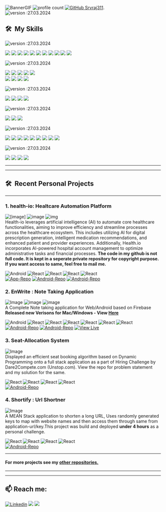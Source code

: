 ![BannerGIF](https://res.cloudinary.com/srvraj311/image/upload/v1698622202/github_xgbnga.jpg)
![profile count](https://komarev.com/ghpvc/?username=srvraj311&color=green) [![GitHub Srvraj311](https://img.shields.io/github/followers/srvraj311?label=follow&style=social)](https://github.com/srvraj311).   
![version :27.03.2024](https://img.shields.io/badge/Updated-27%20Apr%20,2024-0703fc?style=for-the-badge) 


## 🛠 &nbsp;My Skills

![version :27.03.2024](https://img.shields.io/badge/%201-FRONTEND-5638ff?style=for-the-badge)   

![](https://img.shields.io/badge/HTML-239120?style=for-the-badge&logo=html5&logoColor=white) ![](https://img.shields.io/badge/CSS-239120?&style=for-the-badge&logo=css3&logoColor=white) ![](https://img.shields.io/badge/JavaScript-F7DF1E?style=for-the-badge&logo=javascript&logoColor=black) ![](https://img.shields.io/badge/TypeScript-007ACC?style=for-the-badge&logo=typescript&logoColor=white) ![](https://img.shields.io/badge/Bootstrap-563D7C?style=for-the-badge&logo=bootstrap&logoColor=white)
![](https://img.shields.io/badge/React-20232A?style=for-the-badge&logo=react&logoColor=61DAFB)   ![](https://img.shields.io/badge/Redux-593D88?style=for-the-badge&logo=redux&logoColor=white) ![](https://img.shields.io/badge/React_Router-CA4245?style=for-the-badge&logo=react-router&logoColor=white) 
![](https://img.shields.io/badge/Angular-DD0031?style=for-the-badge&logo=angular&logoColor=white) ![](https://img.shields.io/badge/Ag_Grid-CA4245?style=for-the-badge&logo=aggrid&logoColor=white) ![](https://img.shields.io/badge/Jasmine-CA4245?style=for-the-badge&logo=jasmine&logoColor=white) 


![version :27.03.2024](https://img.shields.io/badge/%202-BACKEND-5638ff?style=for-the-badge)   

![](https://img.shields.io/badge/Java-ED8B00?style=for-the-badge&logo=openjdk&logoColor=white) ![](https://img.shields.io/badge/Spring_Boot-6DB33F?style=for-the-badge&logo=spring&logoColor=white) ![](https://img.shields.io/badge/Spring_Security-6DB33F?style=for-the-badge&logo=Spring-Security&logoColor=white
) 
![](https://img.shields.io/badge/Node.js-43853D?style=for-the-badge&logo=node.js&logoColor=white) ![](https://img.shields.io/badge/Express.js-404D59?style=for-the-badge)  
![](https://img.shields.io/badge/Python-3776AB?style=for-the-badge&logo=python&logoColor=white)   ![](https://img.shields.io/badge/Flask-000000?style=for-the-badge&logo=flask&logoColor=white) ![](https://img.shields.io/badge/Numpy-000000?style=for-the-badge&logo=numpy&logoColor=white) ![](https://img.shields.io/badge/Pandas-000000?style=for-the-badge&logo=pandas&logoColor=white)

![version :27.03.2024](https://img.shields.io/badge/%203-MOBILE-5638ff?style=for-the-badge)   

![](https://img.shields.io/badge/React_Native-20232A?style=for-the-badge&logo=react&logoColor=61DAFB
) ![](https://img.shields.io/badge/Android-28d484?style=for-the-badge&logo=android-studio&logoColor=white
) ![](https://img.shields.io/badge/Android_Studio-3DDC84?style=for-the-badge&logo=android-studio&logoColor=white
) ![](https://img.shields.io/badge/XCode-20232A?style=for-the-badge&logo=xcode&logoColor=61DAFB
) 

![version :27.03.2024](https://img.shields.io/badge/%204-DATABASE-5638ff?style=for-the-badge)   

![](https://img.shields.io/badge/MongoDB-4EA94B?style=for-the-badge&logo=mongodb&logoColor=white
) ![](https://img.shields.io/badge/MySQL-00000F?style=for-the-badge&logo=mysql&logoColor=white
) ![](https://img.shields.io/badge/Oracle_SQL-F80000?style=for-the-badge&logo=Oracle&logoColor=white
)

![version :27.03.2024](https://img.shields.io/badge/%205-DEVOPS%20&%20Cloud-5638ff?style=for-the-badge)   

![](https://img.shields.io/badge/Amazon_AWS-232F3E?style=for-the-badge&logo=amazon-aws&logoColor=white
) ![](https://img.shields.io/badge/Microsoft_Azure-0089D6?style=for-the-badge&logo=microsoft-azure&logoColor=white
) ![](https://img.shields.io/badge/Vercel-000000?style=for-the-badge&logo=vercel&logoColor=white
)
![](https://img.shields.io/badge/Docker-1976D2?style=for-the-badge&logo=docker&logoColor=white) ![](https://img.shields.io/badge/GitLab_CI/CD-330F63?style=for-the-badge&logo=gitlab&logoColor=white
) ![](https://img.shields.io/badge/Linux-FCC624?style=for-the-badge&logo=linux&logoColor=black
) ![](https://img.shields.io/badge/mac%20os-000000?style=for-the-badge&logo=apple&logoColor=white
) ![](https://img.shields.io/badge/Ansible-EE0000?style=for-the-badge&logo=ansible&logoColor=white
) ![](https://img.shields.io/badge/VIM-%2311AB00.svg?&style=for-the-badge&logo=vim&logoColor=white
)

![version :27.03.2024](https://img.shields.io/badge/%205-Design-5638ff?style=for-the-badge)  

![](https://img.shields.io/badge/Figma-F24E1E?style=for-the-badge&logo=figma&logoColor=white
) ![](https://img.shields.io/badge/Adobe%20XD-470137?style=for-the-badge&logo=Adobe%20XD&logoColor=#FF61F6
) ![](https://img.shields.io/badge/Adobe%20Illustrator-FF9A00?style=for-the-badge&logo=adobe%20illustrator&logoColor=white
) ![](https://img.shields.io/badge/Adobe%20Photoshop-31A8FF?style=for-the-badge&logo=Adobe%20Photoshop&logoColor=black
)

---
---
## 🛠 &nbsp;Recent Personal Projects 

---
### 1. health-io: Healtcare Automation Platform
![[image]](https://res.cloudinary.com/srvraj311/image/upload/c_pad,h_300/v1711701716/Screenshot_1711701636_z7orev.png) ![image](https://res.cloudinary.com/srvraj311/image/upload/c_pad,h_300/v1711701716/Screenshot_1711701628_y9hyvv.png) ![img](https://res.cloudinary.com/srvraj311/image/upload/c_pad,h_300/v1653310436/Screenshot_2022-05-23_at_6.21.35_PM_pdxxht.png)  
Health-io leverages artificial intelligence (AI) to automate core healthcare functionalities, aiming to improve efficiency and streamline processes across the healthcare ecosystem. This includes utilizing AI for digital prescription generation, intelligent medication recommendations, and enhanced patient and provider experiences. Additionally, Health.io incorporates AI-powered hospital account management to optimize administrative tasks and financial processes.
**The code in my github is not full code. It is kept in a seperate private repository for copyright purpose. If you want access to same, feel free to mail me.**  

![Android](https://img.shields.io/badge/-Android-05122A?style=flat&logo=android) ![React](https://img.shields.io/badge/-MongoDB-05122A?style=flat&logo=mongodb)   ![React](https://img.shields.io/badge/-React_Native-05122A?style=flat&logo=react) ![React](https://img.shields.io/badge/-Spring-05122A?style=flat&logo=spring) ![React](https://img.shields.io/badge/-Angular-05122A?style=flat&logo=angular)  
[![App-Repo](https://img.shields.io/badge/Mobile--APP-%20-5638ff?style=for-the-badge&logo=material-ui&logoColor=white)](https://github.com/srvraj311/health-io-app) [![Android-Repo](https://img.shields.io/badge/DESKTOP--APP-%20-5638ff?style=for-the-badge&logo=material-ui&logoColor=white)](https://github.com/srvraj311/health-io-hospital) [![Android-Repo](https://img.shields.io/badge/BACKEND--API-%20-5638ff?style=for-the-badge&logo=material-ui&logoColor=white)](https://github.com/srvraj311/health-io-api)   

###  2. EnWrite : Note Taking Application
![Image](https://res.cloudinary.com/srvraj311/image/upload/c_scale,h_140/v1651097378/Screenshot_2022-04-28_at_3.39.29_AM_xwu1lo.png) ![image](https://res.cloudinary.com/srvraj311/image/upload/c_scale,h_140/v1626325667/Screenshot_20210715_103641_tniq8i.png) ![image](https://res.cloudinary.com/srvraj311/image/upload/c_scale,h_140/v1626325667/Screenshot_20210715_103649_ubdhbg.png)  
A Complete Note taking application for Web/Android based on Firebase
**Released new Verisons for Mac/Windows - View [Here](https://github.com/srvraj311/enwrite-angular/releases/tag/0.1.0)**  

![Android](https://img.shields.io/badge/-Android-05122A?style=flat&logo=android) ![React](https://img.shields.io/badge/-React-05122A?style=flat&logo=react) ![React](https://img.shields.io/badge/-MongoDB-05122A?style=flat&logo=mongodb) ![React](https://img.shields.io/badge/-ExpressJS-05122A?style=flat&logo=express) ![React](https://img.shields.io/badge/-Angular-05122A?style=flat&logo=angular)  ![React](https://img.shields.io/badge/-NodeJS-05122A?style=flat&logo=node.js)  ![React](https://img.shields.io/badge/-Firebase-05122A?style=flat&logo=firebase)  
[![Android-Repo](https://img.shields.io/badge/Android-%20-5638ff?style=for-the-badge&logo=material-ui&logoColor=white)](https://github.com/srvraj311/enWrite-Android) [![Android-Repo](https://img.shields.io/badge/FRONTEND--WEB-%20-5638ff?style=for-the-badge&logo=material-ui&logoColor=white)](https://github.com/srvraj311/enWrite-angular) [![View Live](https://img.shields.io/badge/VIEW--LIVE-%20-5638ff?style=for-the-badge&logo=material-ui&logoColor=white)](https://enwrite-web.web.app)

###  3. Seat-Allocation System
![Image](https://res.cloudinary.com/srvraj311/image/upload/c_scale,w_190/v1649563429/Screenshot_2022-04-10_at_9.32.47_AM_vzxnch.png)  
Displayed an efficient seat booking algorithm based on Dynamic Programming onto a full stack application as a part of Hiring Challenge by Dare2Compete.com (Unstop.com). View the repo for problem statement and my solution for the same.  

![React](https://img.shields.io/badge/-MongoDB-05122A?style=flat&logo=mongodb) ![React](https://img.shields.io/badge/-ExpressJS-05122A?style=flat&logo=express) ![React](https://img.shields.io/badge/-Angular-05122A?style=flat&logo=angular)  ![React](https://img.shields.io/badge/-NodeJS-05122A?style=flat&logo=node.js)  
[![Android-Repo](https://img.shields.io/badge/CODEBASE-%20-5638ff?style=for-the-badge&logo=material-ui&logoColor=white)](https://github.com/srvraj311/seat-allocation-fullstack) 

###  4. Shortify : Url Shortner 
![Image](https://res.cloudinary.com/srvraj311/image/upload/c_scale,w_238/v1650611514/Screenshot_2022-04-22_at_12.36.33_PM_ewbfp5.png)  
A MEAN Stack application to shorten a long URL, Uses randomly generated keys to map with website names and then access them through same from application-url/key.This project was build and deployed **under 4 hours** as a personal challenge.

![React](https://img.shields.io/badge/-MongoDB-05122A?style=flat&logo=mongodb) ![React](https://img.shields.io/badge/-ExpressJS-05122A?style=flat&logo=express) ![React](https://img.shields.io/badge/-Angular-05122A?style=flat&logo=angular)  ![React](https://img.shields.io/badge/-NodeJS-05122A?style=flat&logo=node.js)  
[![Android-Repo](https://img.shields.io/badge/CODEBASE-%20-5638ff?style=for-the-badge&logo=material-ui&logoColor=white)](https://github.com/srvraj311/shortify-url-shortener) 




---




#### **For more projects see my [other repositories.](https://github.com/srvraj311?tab=repositories)**

---
---
## 📫 Reach me:
[![Linkedin](https://img.shields.io/badge/LinkedIn-0077B5?style=for-the-badge&logo=linkedin&logoColor=white
)](https://www.linkedin.com/in/srvraj311/) [![](https://img.shields.io/badge/Gmail-D14836?style=for-the-badge&logo=gmail&logoColor=white
)](mailto://sourabhraj311@gmail.com) [![](https://img.shields.io/badge/Google_Play-414141?style=for-the-badge&logo=google-play&logoColor=white
)](https://play.google.com/store/apps/dev?id=8639471483097231208&hl=en_IN&gl=US)
